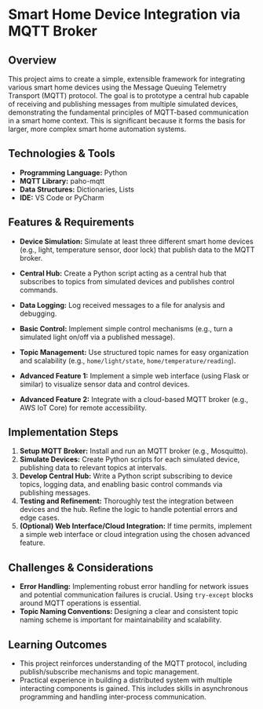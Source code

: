 # Smart Home Device Integration via MQTT Broker

## Overview

This project aims to create a simple, extensible framework for integrating various smart home devices using the Message Queuing Telemetry Transport (MQTT) protocol.  The goal is to prototype a central hub capable of receiving and publishing messages from multiple simulated devices, demonstrating the fundamental principles of MQTT-based communication in a smart home context.  This is significant because it forms the basis for larger, more complex smart home automation systems.

## Technologies & Tools

* **Programming Language:** Python
* **MQTT Library:** paho-mqtt
* **Data Structures:** Dictionaries, Lists
* **IDE:** VS Code or PyCharm


## Features & Requirements

- **Device Simulation:** Simulate at least three different smart home devices (e.g., light, temperature sensor, door lock) that publish data to the MQTT broker.
- **Central Hub:**  Create a Python script acting as a central hub that subscribes to topics from simulated devices and publishes control commands.
- **Data Logging:** Log received messages to a file for analysis and debugging.
- **Basic Control:** Implement simple control mechanisms (e.g., turn a simulated light on/off via a published message).
- **Topic Management:** Use structured topic names for easy organization and scalability (e.g., `home/light/state`, `home/temperature/reading`).

- **Advanced Feature 1:** Implement a simple web interface (using Flask or similar) to visualize sensor data and control devices.
- **Advanced Feature 2:** Integrate with a cloud-based MQTT broker (e.g., AWS IoT Core) for remote accessibility.


## Implementation Steps

1. **Setup MQTT Broker:** Install and run an MQTT broker (e.g., Mosquitto).
2. **Simulate Devices:** Create Python scripts for each simulated device, publishing data to relevant topics at intervals.
3. **Develop Central Hub:** Write a Python script subscribing to device topics, logging data, and enabling basic control commands via publishing messages.
4. **Testing and Refinement:** Thoroughly test the integration between devices and the hub.  Refine the logic to handle potential errors and edge cases.
5. **(Optional) Web Interface/Cloud Integration:** If time permits, implement a simple web interface or cloud integration using the chosen advanced feature.


## Challenges & Considerations

- **Error Handling:**  Implementing robust error handling for network issues and potential communication failures is crucial.  Using `try-except` blocks around MQTT operations is essential.
- **Topic Naming Conventions:**  Designing a clear and consistent topic naming scheme is important for maintainability and scalability.


## Learning Outcomes

- This project reinforces understanding of the MQTT protocol, including publish/subscribe mechanisms and topic management.
- Practical experience in building a distributed system with multiple interacting components is gained.  This includes skills in asynchronous programming and handling inter-process communication.

